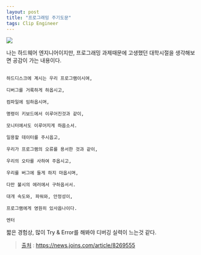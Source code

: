 ```yaml
---
layout: post
title: "프로그래밍 주기도문"
tags: Clip Engineer
---
```


![](https://cdn.pixabay.com/photo/2017/11/27/12/19/cross-2981216__480.jpg)

나는 하드웨어 엔지니어이지만, 프로그래밍 과제때문에 고생했던 대학시절을 생각해보면 공감이 가는 내용이다.

~~~

하드디스크에 계시는 우리 프로그램이시여, 

디버그를 거룩하게 하옵시고, 

컴파일에 임하옵시며, 

명령이 키보드에서 이루어진것과 같이, 

모니터에서도 이루어지게 하옵소서. 

일용할 데이터를 주시옵고, 

우리가 프로그램의 오류를 용서한 것과 같이, 

우리의 오타를 사하여 주옵시고, 

우리를 버그에 들게 하지 마옵시며, 

다만 불시의 에러에서 구하옵서서. 

대개 속도와, 파워와, 안정성이, 

프로그램에게 영원히 있사옵나이다. 

엔터

~~~

짧은 경험상, 많이 Try & Error를 해봐야 디버깅 실력이 느는것 같다.

> [출처](https://news.joins.com/article/8269555) : <https://news.joins.com/article/8269555>
